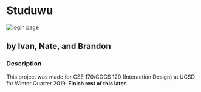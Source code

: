 # Studuwu

![login page](https://i.imgur.com/rmKuM27.png)

## by Ivan, Nate, and Brandon

### Description
This project was made for CSE 170/COGS 120 (Interaction Design) at UCSD for
Winter Quarter 2019. **Finish rest of this later**.

